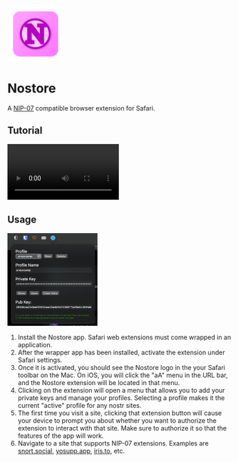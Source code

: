 <img src="assets/nostore/Icon-512.png" width="25%">

# Nostore

A [NIP-07][nip07] compatible browser extension for Safari.

[nip07]: https://github.com/nostr-protocol/nips/blob/master/07.md

## Tutorial

<video controls width="250">
  <source src="https://nostr.build/av/6416av.MOV">
</video>

## Usage

<img src="assets/nostore/nostore1.png" width="40%">

1. Install the Nostore app. Safari web extensions must come wrapped in an application.
2. After the wrapper app has been installed, activate the extension under Safari settings.
3. Once it is activated, you should see the Nostore logo in the your Safari toolbar on the Mac. On iOS, you will click the "aA" menu in the URL bar, and the Nostore extension will be located in that menu.
4. Clicking on the extension will open a menu that allows you to add your private keys and manage your profiles. Selecting a profile makes it the current "active" profile for any nostr sites.
5. The first time you visit a site, clicking that extension button will cause your device to prompt you about whether you want to authorize the extension to interact with that site. Make sure to authorize it so that the features of the app will work.
6. Navigate to a site that supports NIP-07 extensions. Examples are [snort.social](https://snort.social), [yosupp.app](https://yosup.app), [iris.to](https://iris.to), etc.